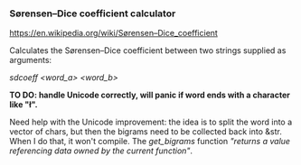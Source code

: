 ### Sørensen–Dice coefficient calculator

https://en.wikipedia.org/wiki/Sørensen–Dice_coefficient

Calculates the Sørensen–Dice coefficient between two strings supplied as arguments: 

_sdcoeff \<word_a\> \<word_b\>_

__TO DO: handle Unicode correctly, will panic if word ends with a character like "ł".__

Need help with the Unicode improvement: the idea is to split the word into a vector of chars, but then the bigrams need to be collected back into &str.
When I do that, it won't compile. The _get\_bigrams_ function _"returns a value referencing data owned by the current function"_.